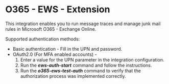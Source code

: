 # O365 - EWS - Extension

This integration enables you to run message traces and manage junk mail rules in Microsoft O365 - Exchange Online.

Supported authentication methods:

- Basic authentication - Fill in the UPN and password.
- OAuth2.0 (For MFA enabled accounts) -
    1. Enter a value for the UPN parameter in the integration configuration.
    2. Run the ***ews-auth-start*** command and follow the instructions.
    3. Run the ***o365-ews-test-auth*** command to verify that the authorization process was implemented correctly.
